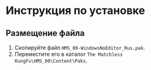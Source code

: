 # Инструкция по установке 

## Размещение файла

1. Скопируйте файл `HMS_00-WindowsNoEditor_Rus.pak`.
2. Переместите его в каталог `The Matchless KungFu\HMS_00\Content\Paks`.
